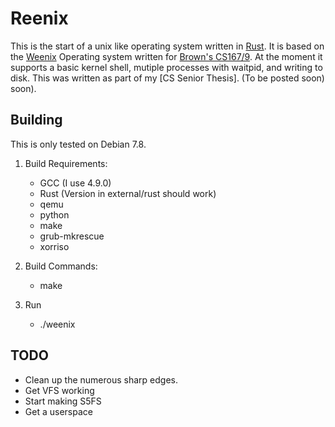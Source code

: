 # Reenix

This is the start of a unix like operating system written in [Rust].  It is
based on the [Weenix] Operating system written for [Brown's CS167/9].  At the
moment it supports a basic kernel shell, mutiple processes with waitpid, and
writing to disk.  This was written as part of my [CS Senior Thesis]. (To be posted soon)
soon).

[Rust]: https://github.com/rust-lang/rust/
[Weenix]: http://cs.brown.edu/courses/cs167/docs/weenix.pdf
[Brown's CS167/9]: http://cs.brown.edu/courses/cs167/
<!--[CS Senior Thesis]: -->

## Building

This is only tested on Debian 7.8.

1. Build Requirements:

    * GCC (I use 4.9.0)
    * Rust (Version in external/rust should work)
    * qemu
    * python
    * make
    * grub-mkrescue
    * xorriso

2. Build Commands:

    * make

3. Run
    * ./weenix

## TODO

* Clean up the numerous sharp edges.
* Get VFS working
* Start making S5FS
* Get a userspace
